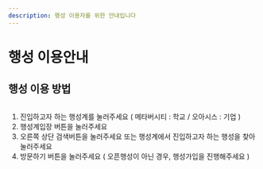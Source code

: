 ```yaml
---
description: 행성 이용자를 위한 안내입니다
---
```


# 행성 이용안내

## 행성 이용 방법



<figure><img src="../../../.gitbook/assets/스크린샷 2024-01-30 오전 10.58.42.png" alt=""><figcaption></figcaption></figure>

1. 진입하고자 하는 행성계를 눌러주세요 ( 메타버시티 : 학교 / 오아시스 : 기업 )
2. 행성계입장 버튼을 눌러주세요&#x20;
3. 오른쪽 상단 검색버튼을 눌러주세요  또는 행성계에서 진입하고자 하는 행성을 찾아 눌러주세요&#x20;
4. 방문하기 버튼을 눌러주세요 (  오픈행성이 아닌 경우, 행성가입을 진행해주세요 )

